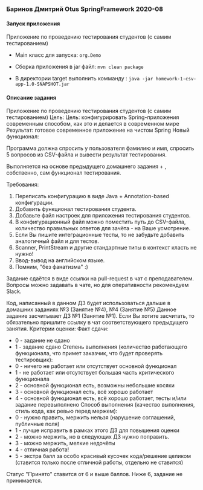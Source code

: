 ### Баринов Дмитрий Otus SpringFramework 2020-08

#### Запуск приложения
Приложение по проведению тестирования студентов (с самим тестированием)

* Main класс для запуска: `org.Demo`

* Сборка приложения в jar файл: `mvn clean package`

* В директории target выполнить комманду : `java -jar homework-1-csv-app-1.0-SNAPSHOT.jar`

#### Описание задания
Приложение по проведению тестирования студентов (с самим тестированием)
Цель: Цель: конфигурировать Spring-приложения современным способом, как это и делается в современном мире Результат: готовое современное приложение на чистом Spring
Новый функционал:

Программа должна спросить у пользователя фамилию и имя, спросить 5 вопросов из CSV-файла и вывести результат тестирования.

Выполняется на основе предыдущего домашнего задания + , собственно, сам функционал тестирования.

Требования:
1. Переписать конфигурацию в виде Java + Annotation-based конфигурации.
2. Добавить функционал тестирования студента.
3. Добавьте файл настроек для приложения тестирования студентов.
4. В конфигурационный файл можно поместить путь до CSV-файла, количество правильных ответов для зачёта - на Ваше усмотрение.
5. Если Вы пишите интеграционные тесты, то не забудьте добавить аналогичный файл и для тестов.
6. Scanner, PrintStream и другие стандартные типы в контекст класть не нужно!
7. Ввод-вывод на английском языке.
8. Помним, "без фанатизма" :)

Задание сдаётся в виде ссылки на pull-request в чат с преподавателем.
Вопросы можно задавать в чате, но для оперативности рекомендуем Slack.

Код, написанный в данном ДЗ будет использоваться дальше в домашних заданиях №3 (Занятие №4), №4 (Занятие №5)
Данное задание засчитывает ДЗ №1 (Занятие №1).
Если Вы хотите засчитать, то обязательно пришлите ссылку в чат соответствующего предыдущего занятия.
Критерии оценки: Факт сдачи:
- 0 - задание не сдано
- 1 - задание сдано
Степень выполнения (количество работающего функционала, что примет заказчик, что будет проверять тестировщик):
- 0 - ничего не работает или отсутствует основной функционал
- 1 - не работает или отсутствует большая часть критического функционала
- 2 - основной функционал есть, возможны небольшие косяки
- 3 - основной функционал есть, всё хорошо работает
- 4 - основной функционал есть, всё хорошо работает, тесты и/или задание перевыполнено
Способ выполнения (качество выполнения, стиль кода, как ревью перед мержем):
- 0 - нужно править, мержить нельзя (нарушение соглашений, публичные поля)
- 1 - лучше исправить в рамках этого ДЗ для повышения оценки
- 2 - можно мержить, но в следующих ДЗ нужно поправить.
- 3 - можно мержить, мелкие недочёты
- 4 - отличная работа!
- 5 - экстра балл за особо красивый кусочек кода/решение целиком (ставится только после отличной работы, отдельно не ставится)

Статус "Принято" ставится от 6 и выше баллов.
Ниже 6, задание не принимается.